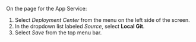 On the page for the App Service: 

1. Select *Deployment Center* from the menu on the left side of the screen.
1. In the dropdown list labeled *Source*, select **Local Git**.
1. Select *Save* from the top menu bar.